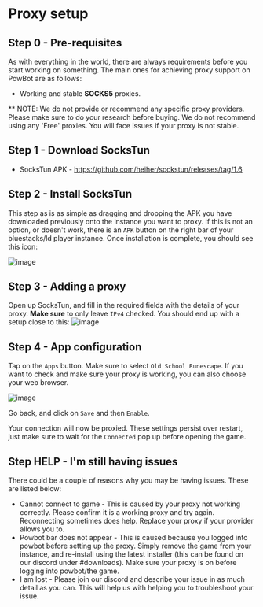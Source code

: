 
# Proxy setup

## Step 0 - Pre-requisites

As with everything in the world, there are always requirements before you start working on something. The main ones for achieving proxy support on PowBot are as follows:

* Working and stable **SOCKS5** proxies.

** NOTE: We do not provide or recommend any specific proxy providers. Please make sure to do your research before buying. We do not recommend using any 'Free' proxies. You will face issues if your proxy is not stable.

## Step 1 - Download SocksTun

* SocksTun APK - https://github.com/heiher/sockstun/releases/tag/1.6

## Step 2 - Install SocksTun

This step as is as simple as dragging and dropping the APK you have downloaded previously onto the instance you want to proxy. If this is not an option, or doesn't work, there is an `APK` button on the right bar of your bluestacks/ld player instance.
Once installation is complete, you should see this icon:



![image](https://github.com/Protoprize/docs/assets/64224090/050bd5ec-4975-41e6-b79f-60cf1129c550)



## Step 3 - Adding a proxy

Open up SocksTun, and fill in the required fields with the details of your proxy.
**Make sure** to only leave `IPv4` checked. You should end up with a setup close to this:
![image](https://github.com/Protoprize/docs/assets/64224090/de1ca46c-0f3d-4f29-9de3-46a1031b087e)

## Step 4 - App configuration
Tap on the `Apps` button. Make sure to select `Old School Runescape`. If you want to check and make sure your proxy is working, you can also choose your web browser.

![image](https://github.com/Protoprize/docs/assets/64224090/0255f0fb-b2c7-487f-b10f-f34657609dc6)

Go back, and click on `Save` and then `Enable`.

Your connection will now be proxied. These settings persist over restart, just make sure to wait for the `Connected` pop up before opening the game.


## Step HELP - I'm still having issues

There could be a couple of reasons why you may be having issues. These are listed below:
* Cannot connect to game - This is caused by your proxy not working correctly. Please confirm it is a working proxy and try again. Reconnecting sometimes does help. Replace your proxy if your provider allows you to.
* Powbot bar does not appear - This is caused because you logged into powbot before setting up the proxy. Simply remove the game from your instance, and re-install using the latest installer (this can be found on our discord under #downloads). Make sure your proxy is on before logging into powbot/the game.
* I am lost - Please join our discord and describe your issue in as much detail as you can. This will help us with helping you to troubleshoot your issue.
